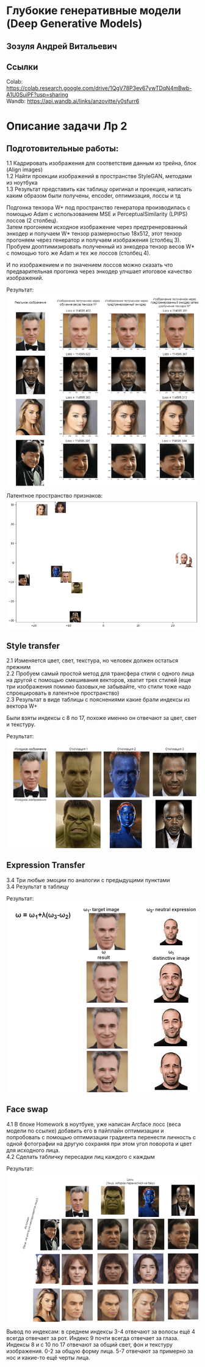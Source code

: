# Глубокие генеративные модели (Deep Generative Models)  
## Зозуля Андрей Витальевич  
## Ссылки  
Colab: https://colab.research.google.com/drive/1QgV78P3ev67ywTDqN4mBwb-A1U0SuiPF?usp=sharing  
Wandb: https://api.wandb.ai/links/anzovitte/y0sfurr6  

# Описание задачи Лр 2  
## Подготовительные работы:  
1.1 Кадрировать изображения для соответствия данным из трейна, блок (Align images)  
1.2 Найти проекции изображений в пространстве StyleGAN, методами из ноутбука  
1.3 Результат представить как таблицу оригинал и проекция, написать каким образом были получены, encoder, оптимизация, лоссы и тд  

Подгонка тензора W+ под пространство генератора производилась с помощью Adam с использованием MSE и PerceptualSimilarity (LPIPS) лоссов (2 столбец).  
Затем прогоняем исходное изображение через предтренерованный энкодер и получаем W* тензор размерностью 18x512, этот тензор прогоняем через генератор и получаем изображения (столбец 3).  
Пробуем дооптимизировать полученный из энкодера тензор весов W* с помощью того же Adam и тех же лоссов (столбец 4).  

И по изображением и по значением лоссов можно сказать что предварительная прогонка через энкодер улчшает итоговое качество изображений.

Результат:  
![alt text](https://github.com/Anzovi/GAN_Course/blob/homework_3/imgs/StyleGAN_Preporations.png)  

Латентное пространство признаков:  
![alt text](https://github.com/Anzovi/GAN_Course/blob/homework_3/imgs/hidden_Latent_Space.png)  

## Style transfer  
2.1 Изменяется цвет, свет, текстура, но человек должен остаться прежним  
2.2 Пробуем самый простой метод для трансфера стиля с одного лица на другой с помощью смешивания векторов, хватит трех стилей (еще три изображения помимо базовых,не забывайте, что стили тоже надо спроецировать в латентное пространство)  
2.3 Результат в виде таблицы с пояснениями какие брали индексы из вектора W+  

Были взяты индексы с 8 по 17, похоже именно он отвечают за цвет, свет и текстуру.  

Результат:  
![alt text](https://github.com/Anzovi/GAN_Course/blob/homework_3/imgs/StyleGAN_Style_Transfer.png)  

## Expression Transfer  
3.4 Три любые эмоции по аналогии с предыдущими пунктами  
3.4 Результат в таблицу  

Результат:  
![alt text](https://github.com/Anzovi/GAN_Course/blob/homework_3/imgs/StyleGAN_Expression.png)  

## Face swap  
4.1 В блоке Homework в ноутбуке, уже написан Arcface лосс (веса модели по ссылке) добавить его в пайплайн оптимизации и попробовать с помощью оптимизации градиента перенести личность с одной фотографии на другую сохраняя при этом угол поворота и цвет для исходного лица.  
4.2 Cделать табличку пересадки лиц каждого с каждым  

Результат:  
![alt text](https://github.com/Anzovi/GAN_Course/blob/homework_3/imgs/StyleGAN_Face_Swap.png)  

Вывод по индексам: в среднем индексы 3-4 отвечают за волосы ещё 4 всегда отвечает за рот. Индекс 9 почти всегда отвечает за глаза. Индексы 8 и с 10 по 17 отвечают за общий свет, фон и текстуру изображения. 0-2 за общую форму лица. 5-7 отвечают за примерно за нос и какие-то ещё черты лица.

